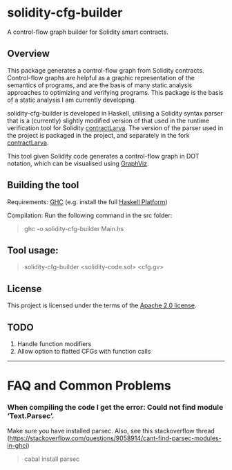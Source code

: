# solidity-cfg-builder
A control-flow graph builder for Solidity smart contracts.

## Overview

This package generates a control-flow graph from Solidity contracts. Control-flow graphs are helpful as a graphic representation of the semantics of programs, and are the basis of many static analysis approaches to optimizing and verifying programs. This package is the basis of a static analysis I am currently developing. 

solidity-cfg-builder is developed in Haskell, utilising a Solidity syntax parser that is a (currently) slightly modified version of that used in the runtime verification tool for Solidity [contractLarva](https://github.com/gordonpace/contractLarva). The version of the parser used in the project is packaged in the project, and separately in the fork [contractLarva](https://github.com/shaunazzopardi/contractLarva). 

This tool given Solidity code generates a control-flow graph in DOT notation, which can be visualised using [GraphViz](https://www.graphviz.org/).

## Building the tool

Requirements: [GHC](https://www.haskell.org/ghc/) (e.g. install the full [Haskell Platform](https://www.haskell.org/platform/))

Compilation: Run the following command in the src folder:

> ghc -o solidity-cfg-builder Main.hs

## Tool usage:

> solidity-cfg-builder &lt;solidity-code.sol&gt; &lt;cfg.gv&gt;

## License
This project is licensed under the terms of the [Apache 2.0 license](LICENSE).

## TODO
1. Handle function modifiers
2. Allow option to flatted CFGs with function calls

----
# FAQ and Common Problems

### When compiling the code I get the error: Could not find module ‘Text.Parsec’.
Make sure you have installed parsec.  Also, see this stackoverflow thread (https://stackoverflow.com/questions/9058914/cant-find-parsec-modules-in-ghci)
>cabal install parsec


